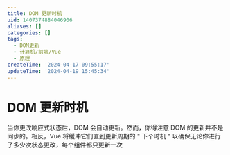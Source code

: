 ```yaml
---
title: DOM 更新时机
uid: 1407374884046906
aliases: []
categories: []
tags:
  - DOM更新
  - 计算机/前端/Vue
  - 原理
createTime: '2024-04-17 09:55:17'
updateTime: '2024-04-19 15:45:34'
---
```


# DOM 更新时机

当你更改响应式状态后，DOM 会自动更新。然而，你得注意 DOM 的更新并不是同步的。相反，Vue 将缓冲它们直到更新周期的 " 下个时机 " 以确保无论你进行了多少次状态更改，每个组件都只更新一次
